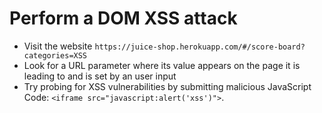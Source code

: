 # Perform a DOM XSS attack

- Visit the website `https://juice-shop.herokuapp.com/#/score-board?categories=XSS`
- Look for a URL parameter where its value appears on the page it is leading to and is set by an user input
- Try probing for XSS vulnerabilities by submitting malicious JavaScript Code: `<iframe src="javascript:alert('xss')">`.
